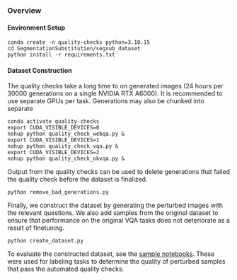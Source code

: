 ### Overview

#### Environment Setup
```
conda create -n quality-checks python=3.10.15
cd SegmentationSubstitution/segsub_dataset
python install -r requirements.txt
```

#### Dataset Construction 
The quality checks take a long time to on generated images (24 hours per 30000 generations on a single NVIDIA RTX A6000). It is recommended to use separate GPUs per task. Generations may also be chunked into separate

```
conda activate quality-checks
export CUDA_VISIBLE_DEVICES=0
nohup python quality_check_webqa.py &
export CUDA_VISIBLE_DEVICES=1
nohup python quality_check_vqa.py &
export CUDA_VISIBLE_DEVICES=2
nohup python quality_check_okvqa.py &
```

Output from the quality checks can be used to delete generations that failed the quality check before the dataset is finalized.
```
python remove_bad_generations.py
```

Finally, we construct the dataset by generating the perturbed images with the relevant questions. We also add samples from the original dataset to ensure that performance on the original VQA tasks does not deteriorate as a result of finetuning.
```
python create_dataset.py
```

To evaluate the constructed dataset, see the [sample notebooks](segsub_label_task.ipynb). These were used for labeling tasks to determine the quality of perturbed samples that pass the automated quality checks.